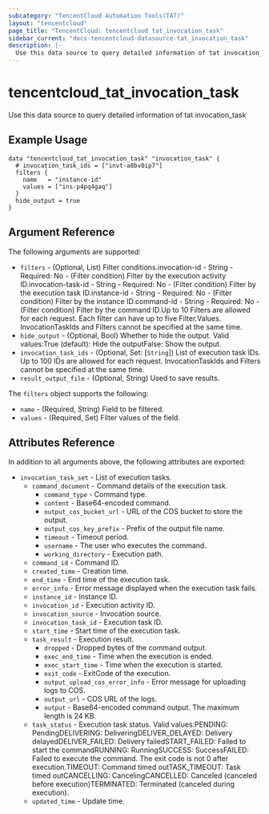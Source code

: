 ```yaml
---
subcategory: "TencentCloud Automation Tools(TAT)"
layout: "tencentcloud"
page_title: "TencentCloud: tencentcloud_tat_invocation_task"
sidebar_current: "docs-tencentcloud-datasource-tat_invocation_task"
description: |-
  Use this data source to query detailed information of tat invocation_task
---
```


# tencentcloud_tat_invocation_task

Use this data source to query detailed information of tat invocation_task

## Example Usage

```hcl
data "tencentcloud_tat_invocation_task" "invocation_task" {
  # invocation_task_ids = ["invt-a8bv0ip7"]
  filters {
    name   = "instance-id"
    values = ["ins-p4pq4gaq"]
  }
  hide_output = true
}
```

## Argument Reference

The following arguments are supported:

* `filters` - (Optional, List) Filter conditions.invocation-id - String - Required: No - (Filter condition) Filter by the execution activity ID.invocation-task-id - String - Required: No - (Filter condition) Filter by the execution task ID.instance-id - String - Required: No - (Filter condition) Filter by the instance ID.command-id - String - Required: No - (Filter condition) Filter by the command ID.Up to 10 Filters are allowed for each request. Each filter can have up to five Filter.Values. InvocationTaskIds and Filters cannot be specified at the same time.
* `hide_output` - (Optional, Bool) Whether to hide the output. Valid values:True (default): Hide the outputFalse: Show the output.
* `invocation_task_ids` - (Optional, Set: [`String`]) List of execution task IDs. Up to 100 IDs are allowed for each request. InvocationTaskIds and Filters cannot be specified at the same time.
* `result_output_file` - (Optional, String) Used to save results.

The `filters` object supports the following:

* `name` - (Required, String) Field to be filtered.
* `values` - (Required, Set) Filter values of the field.

## Attributes Reference

In addition to all arguments above, the following attributes are exported:

* `invocation_task_set` - List of execution tasks.
  * `command_document` - Command details of the execution task.
    * `command_type` - Command type.
    * `content` - Base64-encoded command.
    * `output_cos_bucket_url` - URL of the COS bucket to store the output.
    * `output_cos_key_prefix` - Prefix of the output file name.
    * `timeout` - Timeout period.
    * `username` - The user who executes the command.
    * `working_directory` - Execution path.
  * `command_id` - Command ID.
  * `created_time` - Creation time.
  * `end_time` - End time of the execution task.
  * `error_info` - Error message displayed when the execution task fails.
  * `instance_id` - Instance ID.
  * `invocation_id` - Execution activity ID.
  * `invocation_source` - Invocation source.
  * `invocation_task_id` - Execution task ID.
  * `start_time` - Start time of the execution task.
  * `task_result` - Execution result.
    * `dropped` - Dropped bytes of the command output.
    * `exec_end_time` - Time when the execution is ended.
    * `exec_start_time` - Time when the execution is started.
    * `exit_code` - ExitCode of the execution.
    * `output_upload_cos_error_info` - Error message for uploading logs to COS.
    * `output_url` - COS URL of the logs.
    * `output` - Base64-encoded command output. The maximum length is 24 KB.
  * `task_status` - Execution task status. Valid values:PENDING: PendingDELIVERING: DeliveringDELIVER_DELAYED: Delivery delayedDELIVER_FAILED: Delivery failedSTART_FAILED: Failed to start the commandRUNNING: RunningSUCCESS: SuccessFAILED: Failed to execute the command. The exit code is not 0 after execution.TIMEOUT: Command timed outTASK_TIMEOUT: Task timed outCANCELLING: CancelingCANCELLED: Canceled (canceled before execution)TERMINATED: Terminated (canceled during execution).
  * `updated_time` - Update time.



